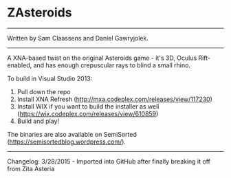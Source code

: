 # ZAsteroids

--------

Written by Sam Claassens and Daniel Gawryjolek. 

--------

A XNA-based twist on the original Asteroids game - it's 3D, Oculus Rift-enabled, and has enough crepuscular rays to blind a small rhino. 

To build in Visual Studio 2013:
1. Pull down the repo
2. Install XNA Refresh (http://mxa.codeplex.com/releases/view/117230)
3. Install WIX if you want to build the installer as well (https://wix.codeplex.com/releases/view/610859)
4. Build and play!

The binaries are also available on SemiSorted (https://semisortedblog.wordpress.com/).

--------

Changelog:
3/28/2015 - 
Imported into GitHub after finally breaking it off from Zita Asteria


